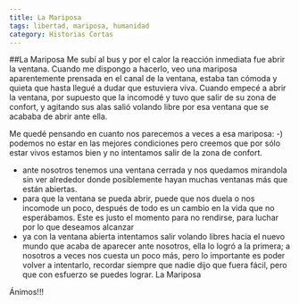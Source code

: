 ```yaml
---
title: La Mariposa
tags: libertad, mariposa, humanidad
category: Historias Cortas
---
```



##La Mariposa
Me subí al bus y por el calor la reacción inmediata fue abrir la ventana.
Cuando me dispongo a hacerlo, veo una mariposa aparentemente prensada en el canal de la ventana, estaba tan cómoda y quieta que hasta llegué a dudar que estuviera viva.
Cuando empecé a abrir la ventana, por supuesto que la incomodé y tuvo que salir de su zona de confort, y agitando sus alas salió volando libre por esa ventana que se acababa de abrir ante ella.

Me quedé pensando en cuanto nos parecemos a veces a esa mariposa:
-) podemos no estar en las mejores condiciones pero creemos que por sólo estar vivos estamos bien y no intentamos salir de la zona de confort.
* ante nosotros tenemos una ventana cerrada y nos quedamos mirandola sin ver alrededor donde posiblemente hayan muchas ventanas más que están abiertas.
* para que la ventana se pueda abrir, puede que nos duela o nos incomode un poco, después de todo es un cambio en la vida que no esperábamos. Este es justo el momento para no rendirse, para luchar por lo que deseamos alcanzar
* ya con la ventana abierta intentamos salir volando libres hacia el nuevo mundo que acaba de aparecer ante nosotros, ella lo logró a la primera; a nosotros a veces nos cuesta un poco más, pero lo importante es poder volver a intentarlo, recordar siempre que nadie dijo que fuera fácil, pero que con esfuerzo se puedes lograr. La Mariposa

Ánimos!!!
